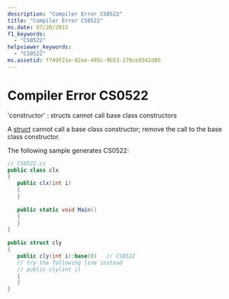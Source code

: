 ```yaml
---
description: "Compiler Error CS0522"
title: "Compiler Error CS0522"
ms.date: 07/20/2015
f1_keywords: 
  - "CS0522"
helpviewer_keywords: 
  - "CS0522"
ms.assetid: f749f21e-92ee-495c-9b53-179ce9342d05
---
```

# Compiler Error CS0522
'constructor' : structs cannot call base class constructors  
  
 A [struct](../language-reference/builtin-types/struct.md) cannot call a base class constructor; remove the call to the base class constructor.  
  
 The following sample generates CS0522:  
  
```csharp  
// CS0522.cs  
public class clx  
{  
   public clx(int i)  
   {  
   }  
  
   public static void Main()  
   {  
   }  
}  
  
public struct cly  
{  
   public cly(int i):base(0)   // CS0522  
   // try the following line instead  
   // public cly(int i)  
   {  
   }  
}  
```
